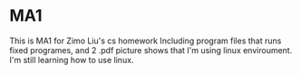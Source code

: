 # MA1
This is MA1 for Zimo Liu's cs homework
Including program files that runs fixed programes, and 2 .pdf picture shows that I'm using linux enviroument.
I'm still learning how to use linux.
